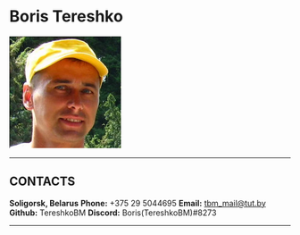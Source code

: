 # Boris Tereshko
![photo](./assets/img/TBMonRS.jpg "My photo")
***
## CONTACTS
**Soligorsk, Belarus**
**Phone:** +375 29 5044695
**Email:** tbm_mail@tut.by
**Github:** TereshkoBM
**Discord:** Boris(TereshkoBM)#8273
***